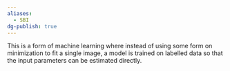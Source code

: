 ```yaml
---
aliases:
  - SBI
dg-publish: true
---
```

This is a form of machine learning where instead of using some form on minimization to fit a single image, a model is trained on labelled data so that the input parameters can be estimated directly.